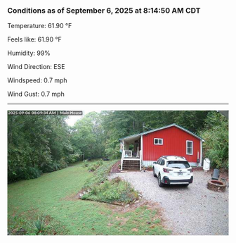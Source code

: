 ### Conditions as of September 6, 2025 at 8:14:50 AM CDT 

Temperature: 61.90 &deg;F

Feels like: 61.90 &deg;F

Humidity: 99%

Wind Direction: ESE

Windspeed: 0.7 mph

Wind Gust: 0.7 mph

---

<img src="./images/latest.jpeg"/>

